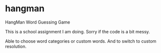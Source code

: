 # hangman
HangMan Word Guessing Game

This is a school assignment I am doing.
Sorry if the code is a bit messy.

Able to choose word categories or custom words.
And to switch to custom resolution.